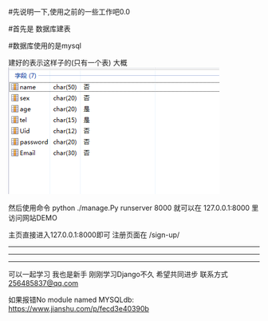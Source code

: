 #先说明一下,使用之前的一些工作吧0.0

#首先是 数据库建表

#数据库使用的是mysql

建好的表示这样子的(只有一个表) 大概
![mysqlTable](./createTables.png)

然后使用命令  python ./manage.Py runserver 8000
就可以在 127.0.0.1:8000 里访问网站DEMO

主页直接进入127.0.0.1:8000即可  注册页面在 /sign-up/


-------------------------------------
-------------------------------------
---------------------------------------
可以一起学习 我也是新手 刚刚学习Django不久 希望共同进步
联系方式 256485837@qq.com


如果报错No module named MYSQLdb: https://www.jianshu.com/p/fecd3e40390b